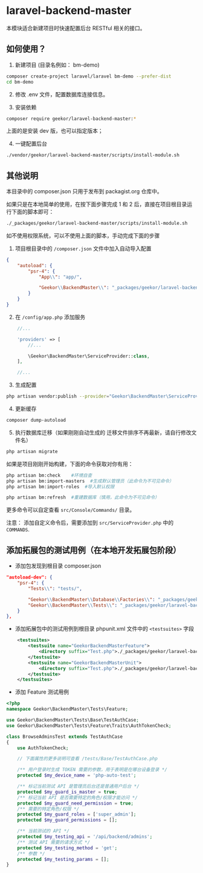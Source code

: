 # laravel-backend-master

本模块适合新建项目时快速配置后台 RESTful 相关的接口。
## 如何使用？

1. 新建项目 (目录名例如： bm-demo)

```sh
composer create-project laravel/laravel bm-demo --prefer-dist
cd bm-demo
```

2. 修改 .env 文件，配置数据库连接信息。

3. 安装依赖

```sh
composer require geekor/laravel-backend-master:*
```

上面的是安装 dev 版，也可以指定版本；

4. 一键配置后台

```sh
./vendor/geekor/laravel-backend-master/scripts/install-module.sh
```

## 其他说明
本目录中的 composer.json 只用于发布到 packagist.org 仓库中。

如果只是在本地简单的使用，在按下面步骤完成 1 和 2 后，直接在项目根目录运行下面的脚本即可：

```sh
./_packages/geekor/laravel-backend-master/scripts/install-module.sh
```

如不使用权限系统，可以不使用上面的脚本，手动完成下面的步骤

1. 项目根目录中的 `/composer.json` 文件中加入自动导入配置
```json
{
    "autoload": {
        "psr-4": {
            "App\\": "app/",

            "Geekor\\BackendMaster\\": "_packages/geekor/laravel-backend-master/src/",
        }
    }
}
```

2. 在 `/config/app.php` 添加服务

```php
    //...

    'providers' => [
        //...

        \Geekor\BackendMaster\ServiceProvider::class,
    ],

    //...
```

3. 生成配置

```sh
php artisan vendor:publish --provider="Geekor\BackendMaster\ServiceProvider"
```

4. 更新缓存

```sh
composer dump-autoload
```

5. 执行数据库迁移（如果刚刚自动生成的 迁移文件排序不再最新，请自行修改文件名）

```sh
php artisan migrate
```

如果是项目刚刚开始构建，下面的命令获取对你有用：

```sh
php artisan bm:check    #环境自查
php artisan bm:import-masters  #生成默认管理员（此命令为不可见命令）
php artisan bm:import-roles  #导入默认权限

php artisan bm:refresh  #重建数据库（慎用，此命令为不可见命令）
```
更多命令可以自定查看 `src/Console/Commands/` 目录。

注意： 添加自定义命令后，需要添加到 `src/ServiceProvider.php` 中的 `COMMANDS`.


## 添加拓展包的测试用例（在本地开发拓展包阶段）

- 添加包发现到根目录 composer.json
```json
"autoload-dev": {
    "psr-4": {
        "Tests\\": "tests/",

        "Geekor\\BackendMaster\\Database\\Factories\\": "_packages/geekor/laravel-backend-master/database/factories/",
        "Geekor\\BackendMaster\\Tests\\": "_packages/geekor/laravel-backend-master/tests/"
    }
},
```

- 添加拓展包中的测试用例到根目录 phpunit.xml 文件中的 `<testsuites>` 字段

```xml
    <testsuites>
        <testsuite name="GeekorBackendMasterFeature">
            <directory suffix="Test.php">./_packages/geekor/laravel-backend-master/tests/Feature</directory>
        </testsuite>
        <testsuite name="GeekorBackendMasterUnit">
            <directory suffix="Test.php">./_packages/geekor/laravel-backend-master/tests/Unit</directory>
        </testsuite>
    </testsuites>
```

- 添加 Feature 测试用例

```php
<?php
namespace Geekor\BackendMaster\Tests\Feature;

use Geekor\BackendMaster\Tests\Base\TestAuthCase;
use Geekor\BackendMaster\Tests\Feature\Traits\AuthTokenCheck;

class BrowseAdminsTest extends TestAuthCase
{
    use AuthTokenCheck;

    // 下面属性的更多说明可查看 /tests/Base/TestAuthCase.php

    /** 用户登录时生成 TOKEN 需要的参数，用于表明是在哪台设备登录 */
    protected $my_device_name = 'php-auto-test';

    /** 标记当前测试 API 是管理员后台还是普通用户后台 */
    protected $my_guard_is_master = true;
    /** 标记当前 API 是否需要特定的角色/权限才能访问 */
    protected $my_guard_need_permission = true;
    /** 需要的特定角色/权限 */
    protected $my_guard_roles = ['super_admin'];
    protected $my_guard_permissions = [];

    /** 当前测试的 API */
    protected $my_testing_api = '/api/backend/admins';
    /** 测试 API 需要的请求方式 */
    protected $my_testing_method = 'get';
    /** 参数 */
    protected $my_testing_params = [];
}

```
